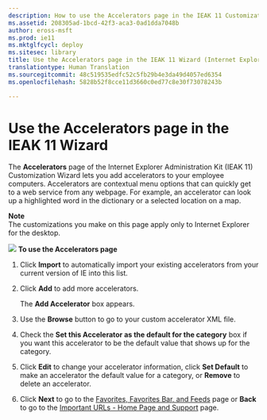 ```yaml
---
description: How to use the Accelerators page in the IEAK 11 Customization Wizard to add accelerators to employee devices.
ms.assetid: 208305ad-1bcd-42f3-aca3-0ad1dda7048b
author: eross-msft
ms.prod: ie11
ms.mktglfcycl: deploy
ms.sitesec: library
title: Use the Accelerators page in the IEAK 11 Wizard (Internet Explorer Administration Kit 11 for IT Pros)
translationtype: Human Translation
ms.sourcegitcommit: 48c519535edfc52c5fb29b4e3da49d4057ed6354
ms.openlocfilehash: 5828b52f8cce11d3660c0ed77c8e30f73078243b

---
```


# Use the Accelerators page in the IEAK 11 Wizard
The **Accelerators** page of the Internet Explorer Administration Kit (IEAK 11) Customization Wizard lets you add accelerators to your employee computers. Accelerators are contextual menu options that can quickly get to a web service from any webpage. For example, an accelerator can look up a highlighted word in the dictionary or a selected location on a map.

**Note**<br>
The customizations you make on this page apply only to Internet Explorer for the desktop.

![](images/wedge.gif)  **To use the Accelerators page**

1.  Click **Import** to automatically import your existing accelerators from your current version of IE into this list.

2.  Click **Add** to add more accelerators.<p>
The **Add Accelerator** box appears.

3.  Use the **Browse** button to go to your custom accelerator XML file.

4.  Check the **Set this Accelerator as the default for the category** box if you want this accelerator to be the default value that shows up for the category.

5.  Click **Edit** to change your accelerator information, click **Set Default** to make an accelerator the default value for a category, or **Remove** to delete an accelerator.

6.  Click **Next** to go to the [Favorites, Favorites Bar, and Feeds](favorites-favoritesbar-and-feeds-ieak11-wizard.md) page or **Back** to go to the [Important URLs - Home Page and Support](important-urls-home-page-and-support-ieak11-wizard.md) page.

 

 








<!--HONumber=Jun16_HO4-->


